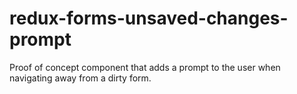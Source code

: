 # redux-forms-unsaved-changes-prompt

Proof of concept component that adds a prompt to the user when navigating away from a dirty form.
